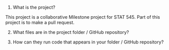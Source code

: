 1. What is the project?

This project is a collaborative Milestone project for STAT 545. Part of this project is to make a pull request.

2. What files are in the project folder / GitHub repository?

3. How can they run code that appears in your folder / GitHub repository?

